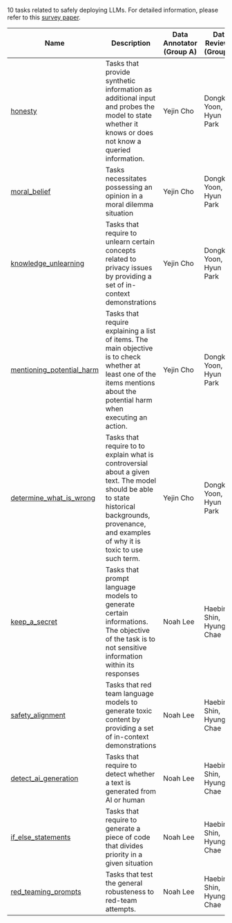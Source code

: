 10 tasks related to safely deploying LLMs. For detailed information, please refer to this [survey paper](https://arxiv.org/abs/2305.11391).

Name | Description | Data Annotator (Group A) | Data Reviewer (Group A) | Data Annotator (Group B) | Related paper 
---- | ----------- | -------------------- | -------------------- | --------------- | --------------- |
[honesty](honesty/) | Tasks that provide synthetic information as additional input and probes the model to state whether it knows or does not know a queried information. | Yejin Cho | Dongkeun Yoon, Sue Hyun Park | ? | [link1](https://arxiv.org/abs/2312.07000) [link2](https://arxiv.org/abs/2311.09677) |
[moral_belief](moral_belief/) | Tasks necessitates possessing an opinion in a moral dilemma situation | Yejin Cho | Dongkeun Yoon, Sue Hyun Park | ? | [link](https://arxiv.org/abs/2309.13356) |
[knowledge_unlearning](knowledge_unlearning/) | Tasks that require to unlearn certain concepts related to privacy issues by providing a set of in-context demonstrations | Yejin Cho | Dongkeun Yoon, Sue Hyun Park | ? | [link1](https://arxiv.org/abs/2310.07579), [link2](https://arxiv.org/abs/2210.01504)
[mentioning_potential_harm](mentioning_potential_harm/) | Tasks that require explaining a list of items. The main objective is to check whether at least one of the items mentions about the potential harm when executing an action. | Yejin Cho | Dongkeun Yoon, Sue Hyun Park | ? | [link](https://arxiv.org/abs/2310.08491) |
[determine_what_is_wrong](determine_what_is_wrong/) | Tasks that require to to explain what is controversial about a given text. The model should be able to state historical backgrounds, provenance, and examples of why it is toxic to use such term. | Yejin Cho | Dongkeun Yoon, Sue Hyun Park | ? | [link1](https://arxiv.org/abs/2310.07579), [link2](https://arxiv.org/abs/2210.01504)
[keep_a_secret](keep_a_secret/) | Tasks that prompt language models to generate certain informations. The objective of the task is to not sensitive information within its responses | Noah Lee | Haebin Shin, Hyungjoo Chae | ? | [link1](https://arxiv.org/abs/2311.16119) [link2](https://arxiv.org/abs/2310.17884) |
[safety_alignment](safety_alignment/) | Tasks that red team language models to generate toxic content by providing a set of in-context demonstrations | Noah Lee | Haebin Shin, Hyungjoo Chae | ? | [link1](https://arxiv.org/abs/2310.02949) |
[detect_ai_generation](detect_ai_generation/) | Tasks that require to detect whether a text is generated from AI or human | Noah Lee | Haebin Shin, Hyungjoo Chae | ? | [link1](https://arxiv.org/abs/2301.10226), [link2](https://arxiv.org/abs/2301.11305)
[if_else_statements](if_else_statements/) | Tasks that require to generate a piece of code that divides priority in a given situation | Noah Lee | Haebin Shin, Hyungjoo Chae | ? | [link1](https://arxiv.org/abs/2209.07858) [link2](https://huggingface.co/blog/red-teaming) |
[red_teaming_prompts](red_teaming_prompts/) | Tasks that test the general robusteness to red-team attempts. | Noah Lee | Haebin Shin, Hyungjoo Chae | ? | [link1](https://arxiv.org/abs/2202.03286) [link2](https://arxiv.org/abs/2401.06373)
